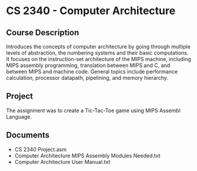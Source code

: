 # CS 2340 - Computer Architecture

## Course Description  
Introduces the concepts of computer architecture by going through multiple levels of abstraction, the numbering systems and their basic computations. It focuses on the instruction-set architecture of the MIPS machine, including MIPS assembly programming, translation between MIPS and C, and between MIPS and machine code. General topics include performance calculation, processor datapath, pipelining, and memory hierarchy.

## Project
The assignment was to create a Tic-Tac-Toe game using MIPS Assembl Language.

## Documents
- CS 2340 Project.asm
- Computer Architecture MIPS Assembly Modules Needed.txt
- Computer Architecture User Manual.txt

